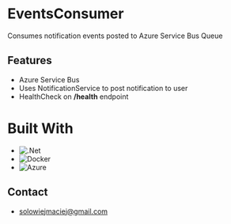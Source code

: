 
# EventsConsumer

Consumes notification events posted to Azure Service Bus Queue

## Features

- Azure Service Bus
- Uses NotificationService to post notification to user
- HealthCheck on **/health** endpoint

# Built With
* ![.Net](https://img.shields.io/badge/.NET-5C2D91?style=for-the-badge&logo=.net&logoColor=white)
* ![Docker](https://img.shields.io/badge/docker-%230db7ed.svg?style=for-the-badge&logo=docker&logoColor=white)
* ![Azure](https://img.shields.io/badge/azure-%230072C6.svg?style=for-the-badge&logo=azure-devops&logoColor=white)

## Contact

- solowiejmaciej@gmail.com